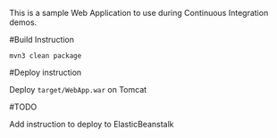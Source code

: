 This is a sample Web Application to use during Continuous Integration demos.

#Build Instruction

```
mvn3 clean package
```
#Deploy instruction











Deploy ```target/WebApp.war``` on Tomcat
 
#TODO
 
Add instruction to deploy to ElasticBeanstalk
